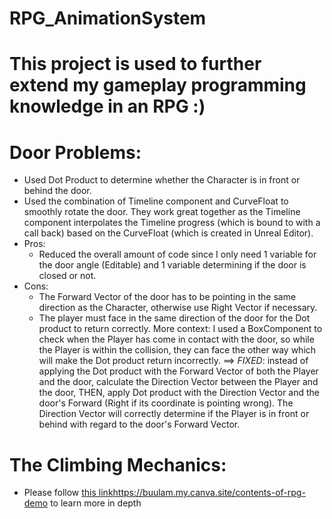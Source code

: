 # RPG_AnimationSystem
# This project is used to further extend my gameplay programming knowledge in an RPG :) 

# Door Problems:
- Used Dot Product to determine whether the Character is in front or behind the door.
- Used the combination of Timeline component and CurveFloat to smoothly rotate the door. They work great together as the Timeline component interpolates the Timeline progress (which is bound to with a call back) based on the CurveFloat (which is created in Unreal Editor).
- Pros:
  + Reduced the overall amount of code since I only need 1 variable for the door angle (Editable) and 1 variable determining if the door is closed or not.
- Cons:
  + The Forward Vector of the door has to be pointing in the same direction as the Character, otherwise use Right Vector if necessary.
  + The player must face in the same direction of the door for the Dot product to return correctly. More context: I used a BoxComponent to check when the Player has come in contact with the door, so while the Player is within the collision, they can face the other way which will make the Dot product return incorrectly.
==> *FIXED*: instead of applying the Dot product with the Forward Vector of both the Player and the door, calculate the Direction Vector between the Player and the door, THEN, apply Dot product with the Direction Vector and the door's Forward (Right if its coordinate is pointing wrong). The Direction Vector will correctly determine if the Player is in front or behind with regard to the door's Forward Vector.

# The Climbing Mechanics: 
- Please follow [this link](https://buulam.my.canva.site/contents-of-rpg-demo)https://buulam.my.canva.site/contents-of-rpg-demo to learn more in depth
